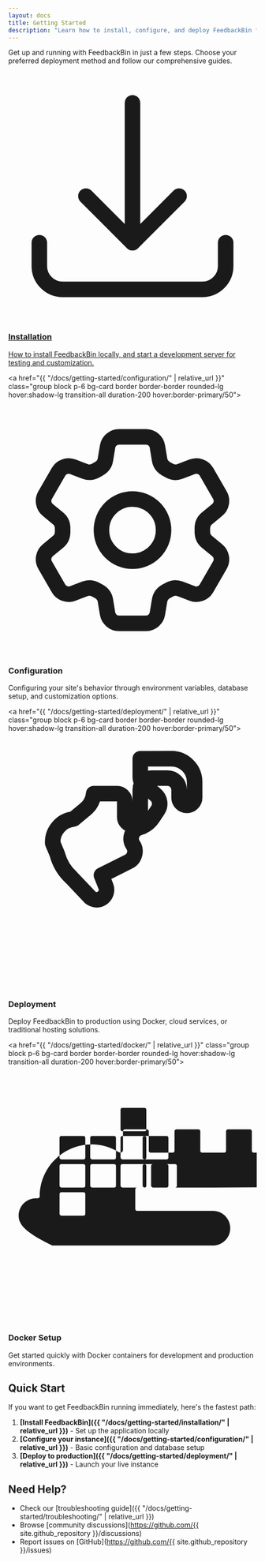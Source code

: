 ```yaml
---
layout: docs
title: Getting Started
description: "Learn how to install, configure, and deploy FeedbackBin for your feedback management needs."
---
```


Get up and running with FeedbackBin in just a few steps. Choose your preferred deployment method and follow our comprehensive guides.

<div class="grid grid-cols-1 md:grid-cols-2 gap-6 my-8">
  <a href="{{ "/docs/getting-started/installation/" | relative_url }}" class="group block p-6 bg-card border border-border rounded-lg hover:shadow-lg transition-all duration-200 hover:border-primary/50">
    <div class="flex items-start mb-4">
      <div class="w-12 h-12 bg-primary/10 rounded-lg flex items-center justify-center mr-4 group-hover:bg-primary/20 transition-colors">
        <svg class="w-6 h-6 text-primary" fill="none" viewBox="0 0 24 24" stroke-width="1.5" stroke="currentColor">
          <path stroke-linecap="round" stroke-linejoin="round" d="M3 16.5v2.25A2.25 2.25 0 005.25 21h13.5A2.25 2.25 0 0021 18.75V16.5M16.5 12L12 16.5m0 0L7.5 12m4.5 4.5V3" />
        </svg>
      </div>
      <div>
        <h3 class="text-lg font-semibold mb-2 group-hover:text-primary transition-colors">Installation</h3>
        <p class="text-muted-foreground text-sm leading-relaxed">
          How to install FeedbackBin locally, and start a development server for testing and customization.
        </p>
      </div>
    </div>
  </a>

  <a href="{{ "/docs/getting-started/configuration/" | relative_url }}" class="group block p-6 bg-card border border-border rounded-lg hover:shadow-lg transition-all duration-200 hover:border-primary/50">
    <div class="flex items-start mb-4">
      <div class="w-12 h-12 bg-primary/10 rounded-lg flex items-center justify-center mr-4 group-hover:bg-primary/20 transition-colors">
        <svg class="w-6 h-6 text-primary" fill="none" viewBox="0 0 24 24" stroke-width="1.5" stroke="currentColor">
          <path stroke-linecap="round" stroke-linejoin="round" d="M9.594 3.94c.09-.542.56-.94 1.11-.94h2.593c.55 0 1.02.398 1.11.94l.213 1.281c.063.374.313.686.645.87.074.04.147.083.22.127.324.196.72.257 1.075.124l1.217-.456a1.125 1.125 0 011.37.49l1.296 2.247a1.125 1.125 0 01-.26 1.431l-1.003.827c-.293.24-.438.613-.431.992a6.759 6.759 0 010 .255c-.007.378.138.75.43.99l1.005.828c.424.35.534.954.26 1.43l-1.298 2.247a1.125 1.125 0 01-1.369.491l-1.217-.456c-.355-.133-.75-.072-1.076.124a6.57 6.57 0 01-.22.128c-.331.183-.581.495-.644.869l-.213 1.28c-.09.543-.56.941-1.11.941h-2.594c-.55 0-1.019-.398-1.11-.94l-.213-1.281c-.062-.374-.312-.686-.644-.87a6.52 6.52 0 01-.22-.127c-.325-.196-.72-.257-1.076-.124l-1.217.456a1.125 1.125 0 01-1.369-.49l-1.297-2.247a1.125 1.125 0 01.26-1.431l1.004-.827c.292-.24.437-.613.43-.992a6.932 6.932 0 010-.255c.007-.378-.138-.75-.43-.99l-1.004-.828a1.125 1.125 0 01-.26-1.43l1.297-2.247a1.125 1.125 0 011.37-.491l1.216.456c.356.133.751.072 1.076-.124.072-.044.146-.087.22-.128.332-.183.582-.495.644-.869l.214-1.281z" />
          <path stroke-linecap="round" stroke-linejoin="round" d="M15 12a3 3 0 11-6 0 3 3 0 016 0z" />
        </svg>
      </div>
      <div>
        <h3 class="text-lg font-semibold mb-2 group-hover:text-primary transition-colors">Configuration</h3>
        <p class="text-muted-foreground text-sm leading-relaxed">
          Configuring your site's behavior through environment variables, database setup, and customization options.
        </p>
      </div>
    </div>
  </a>

  <a href="{{ "/docs/getting-started/deployment/" | relative_url }}" class="group block p-6 bg-card border border-border rounded-lg hover:shadow-lg transition-all duration-200 hover:border-primary/50">
    <div class="flex items-start mb-4">
      <div class="w-12 h-12 bg-primary/10 rounded-lg flex items-center justify-center mr-4 group-hover:bg-primary/20 transition-colors">
        <svg class="w-6 h-6 text-primary" fill="none" viewBox="0 0 24 24" stroke-width="1.5" stroke="currentColor">
          <path stroke-linecap="round" stroke-linejoin="round" d="M12.75 3.03v.568c0 .334.148.65.405.864l1.068.89c.442.369.535 1.01.216 1.49l-.51.766a2.25 2.25 0 01-1.161.886l-.143.048a1.107 1.107 0 00-.57 1.664c.369.555.169 1.307-.427 1.605L9 13.125l.423 1.059a.956.956 0 01-1.652.928L6.116 13.37a4.718 4.718 0 01-1.39-2.296l-.435-1.044A2.25 2.25 0 016.315 7.7l1.068-.89A2.25 2.25 0 008.25 5.25h2.25c.414 0 .75.336.75.75v1.5c0 .414.336.75.75.75s.75-.336.75-.75V4.875c0-.621.504-1.125 1.125-1.125h1.5c.621 0 1.125.504 1.125 1.125v.75c0 .414.336.75.75.75s.75-.336.75-.75v-1.5a2.25 2.25 0 00-2.25-2.25H12.75z" />
        </svg>
      </div>
      <div>
        <h3 class="text-lg font-semibold mb-2 group-hover:text-primary transition-colors">Deployment</h3>
        <p class="text-muted-foreground text-sm leading-relaxed">
          Deploy FeedbackBin to production using Docker, cloud services, or traditional hosting solutions.
        </p>
      </div>
    </div>
  </a>

  <a href="{{ "/docs/getting-started/docker/" | relative_url }}" class="group block p-6 bg-card border border-border rounded-lg hover:shadow-lg transition-all duration-200 hover:border-primary/50">
    <div class="flex items-start mb-4">
      <div class="w-12 h-12 bg-primary/10 rounded-lg flex items-center justify-center mr-4 group-hover:bg-primary/20 transition-colors">
        <svg class="w-6 h-6 text-primary" fill="currentColor" viewBox="0 0 24 24">
          <path d="M13.983 11.078h2.119a.186.186 0 00.186-.185V9.006a.186.186 0 00-.186-.186h-2.119a.185.185 0 00-.185.185v1.888c0 .102.083.185.185.185m-2.954-5.43h2.118a.186.186 0 00.186-.186V3.574a.186.186 0 00-.186-.185h-2.118a.185.185 0 00-.185.185v1.888c0 .102.083.185.185.186m0 2.716h2.118a.187.187 0 00.186-.186V6.29a.186.186 0 00-.186-.185h-2.118a.185.185 0 00-.185.185v1.888c0 .102.083.185.185.186m-2.93 0h2.12a.186.186 0 00.184-.186V6.29a.185.185 0 00-.185-.185H8.1a.185.185 0 00-.185.185v1.888c0 .102.083.185.185.186m-2.964 0h2.119a.186.186 0 00.185-.186V6.29a.185.185 0 00-.185-.185H5.136a.186.186 0 00-.186.185v1.888c0 .102.084.185.186.186m5.893 2.715h2.118a.186.186 0 00.186-.185V9.006a.186.186 0 00-.186-.186h-2.118a.185.185 0 00-.185.185v1.888c0 .102.083.185.185.185m-2.93 0h2.12a.185.185 0 00.184-.185V9.006a.185.185 0 00-.184-.186h-2.12a.185.185 0 00-.184.185v1.888c0 .102.083.185.185.185m-2.964 0h2.119a.185.185 0 00.185-.185V9.006a.185.185 0 00-.184-.186h-2.12a.186.186 0 00-.186.186v1.887c0 .102.084.185.186.185m0 2.715h2.119a.185.185 0 00.185-.185v-1.888a.185.185 0 00-.184-.185h-2.12a.185.185 0 00-.185.185v1.888c0 .102.084.185.186.185m8.027-2.715h2.118a.186.186 0 00.186-.185V9.006a.186.186 0 00-.186-.186h-2.118a.186.186 0 00-.186.186v1.887c0 .102.084.185.186.185m2.118-2.715a.186.186 0 00.186-.186V6.29a.185.185 0 00-.186-.185h-2.118a.186.186 0 00-.186.185v1.888c0 .102.084.185.186.186h2.118zm4.49 2.715h-7.32a.185.185 0 00-.185.185v1.888c0 .102.083.185.185.185h7.32c.924 0 1.67.746 1.67 1.67 0 .924-.746 1.67-1.67 1.67h-15.52C1.746 15.457 1 14.711 1 13.787c0-.924.746-1.67 1.67-1.67h.185c.102 0 .185-.083.185-.185 0-2.772 2.248-5.02 5.02-5.02.924 0 1.848.264 2.587.742.185.12.435.024.435-.185V5.647c0-.102.083-.185.185-.185h2.119c.102 0 .185.083.185.185v1.888c0 .102.083.185.185.185h2.119c.102 0 .185-.083.185-.185V5.647c0-.102.083-.185.185-.185h2.119c.102 0 .185.083.185.185v1.888c0 .102.083.185.185.185h2.119c.102 0 .185-.083.185-.185V5.647c0-.102.083-.185.185-.185h2.119c.102 0 .185.083.185.185v1.888c0 .102.083.185.185.185h.924c.924 0 1.67.746 1.67 1.67 0 .924-.746 1.67-1.67 1.67z"/>
        </svg>
      </div>
      <div>
        <h3 class="text-lg font-semibold mb-2 group-hover:text-primary transition-colors">Docker Setup</h3>
        <p class="text-muted-foreground text-sm leading-relaxed">
          Get started quickly with Docker containers for development and production environments.
        </p>
      </div>
    </div>
  </a>
</div>

## Quick Start

If you want to get FeedbackBin running immediately, here's the fastest path:

1. **[Install FeedbackBin]({{ "/docs/getting-started/installation/" | relative_url }})** - Set up the application locally
2. **[Configure your instance]({{ "/docs/getting-started/configuration/" | relative_url }})** - Basic configuration and database setup
3. **[Deploy to production]({{ "/docs/getting-started/deployment/" | relative_url }})** - Launch your live instance

## Need Help?

- Check our [troubleshooting guide]({{ "/docs/getting-started/troubleshooting/" | relative_url }})
- Browse [community discussions](https://github.com/{{ site.github_repository }}/discussions)
- Report issues on [GitHub](https://github.com/{{ site.github_repository }}/issues)
